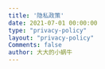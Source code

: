 ```yaml
---
title: '隐私政策'
date: 2021-07-01 00:00:00
type: "privacy-policy"
layout: "privacy-policy"
Comments: false
author: 大大的小蜗牛
---
```


<!-- {{ partial "privacy-policy.html" . }} -->